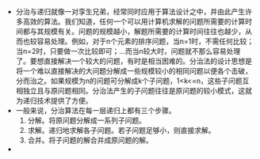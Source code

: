 - 分治与递归就像一对孪生兄弟，经常同时应用于算法设计之中，并由此产生许多高效的算法。我们知道，任何一个可以用计算机求解的问题所需要的计算时间都与其规模有关。问题的规模越小，解题所需要的计算时间往往也越少，从而也较容易处理。例如，对于n个元素的排序问题，当n=1时，不需任何比较；当n=2时，只要做一次比较即可；…而当n较大时，问题就不那么容易处理了。要想直接解决一个较大的问题，有时是相当困难的。分治法的设计思想是将一个难以直接解决的大问题分解成一些规模较小的相同问题以便各个击破，分而治之。如果规模为n的问题可分解成k个子问题，1<k<=n，这些子问题互相独立且与原问题相同。分治法产生的子问题往往是原问题的较小模式，这就为递归技术提供了方便。
- 一般来说，分治算法在每一层递归上都有三个步骤。
  1. 分解。将原问题分解成一系列子问题。
  2. 求解。递归地求解各子问题。若子问题足够小，则直接求解。
  3. 合并。将子问题的解合并成原问题的解。
-